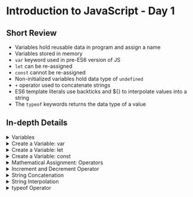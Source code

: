 # Introduction to JavaScript - Day 1

## Short Review

* Variables hold reusable data in program and assign a name
* Variables stored in memory
* `var` keyword used in pre-ES6 version of JS
* `let` can be re-assigned
* `const` cannot be re-assigned
* Non-initialized variables hold data type of `undefined`
* `+` operator used to concatenate strings
* ES6 template literals use backticks and ${} to interpolate values into a string
* The `typeof` keywords returns the data type of a value

## In-depth Details

<details><summary>Variables</summary>
<p>

* Variable is a container for a value
	* Containers for info that lives in a computer's memory
* Variables label & store data in memory
* Few things to do with variables:
	1. Create variable with a descriptive name
	2. Store/update info stored in a variable
	3. Reference info stored in a variable

</p>
</details>

<details><summary>Create a Variable: var</summary>
<p>

* Two new keywords in ES6 JavaScript - `let` and `const`

Example:
```javascript
var myName = 'Arya';
console.log(myName); // Outputs Arya
```

* `var` is a keyword that creates/declares a new variable
* `myName` is the variable name
* `=` is assignment operator - assigns value to variable
* `Arya` is the value assigned to myName

Few general rules for naming variables:
* Cannot start with numbers
* Case sensitive
* Cannot be the same as keywords


```javascript
var favoriteFood = 'pizza'; // initialize var
var numOfSlices = 8; // initialize var

console.log(favoriteFood); // print pizza
console.log(numOfSlices); // print 8
```
</p>
</details>

<details><summary>Create a Variable: let</summary>
<p>

* `let` keyword introduce in ES6
* `let` signals the variable can be re-assigned a different value
* When using `let` we can declare a var without assigning a value - automatically initialized with value of `undefined`

```javascript
let changeMe = true; // assign bool val to variable
changeMe = false; // change value to false
console.log(changeMe); // print false
````

</p>
</details>

<details><summary>Create a Variable: const</summary>
<p>

* `const` keyword introduce in ES6
* `const` variable cannot be re-assigned
* Constant variables must be assigned a value when declared

```javascript
const entree = 'Enchiladas'; // creates const variable
console.log(entree); // prints Enchiladas
````

</p>
</details>

<details><summary>Mathematical Assignment: Operators</summary>
<p>

Example:

```javascript
let w = 4;
w = w + 1;

console.log(w); // outputs 5
```

* The `w = w + 1` line increases value of w by 1
* `w += 1` also increases value by 1

* `-= 5` decreases value by 5
* `*= 2` multiplies value by 2
* `/= 2` divides value by 2

```javascript
let levelUp = 10; // initialize var
let powerLeve = 9001; // initialize var
let multiplyMe = 32; // initialize var
let quarterMe = 1152; // initialize var

levelUp += 5; // add 5 to levelUp
powerLevel -= 100; // subtract 100 from powerLevel
multiplyMe *= 11; // multiply by 11
quarterMe /= 4; // divide by 4
````

</p>
</details>

<details><summary>Increment and Decrement Operator</summary>
<p>

* The `++` operator increases value by 1
* The `--` operator decreases value by 1

```javascript
let gainedDollar = 3;
let lostDollar = 50;

gainedDollar++; // add 1
lostDollar--; // subtract 1
```

</p>
</details>

<details><summary>String Concatenation</summary>
<p>

* The `+` operator can be used to combine two strings

```javascript
let favouriteAnimal = 'dog';
console.log('My favourite animal: ' + favouriteAnimal);
```

</p>
</details>

<details><summary>String Interpolation</summary>
<p>
	
* ES6 can insert (interpolate) variables into strings using __template literals__
* Template literals wrapped by backticks 
* Benefits of template literals is readability of code

```javascript
let myName = 'JJ';
let myCity = 'Glasgow';

console.log(`My name is ${myName}. My favorite city is ${myCity}`);
```

</p>
</details>

<details><summary>typeof Operator</summary>
<p>

* typeof allows us to check data type of variable value
* `typeof` checks value to its right and returns, a string of the dat type

```javascript
let newVariable = 'Playing around with typeof.';
console.log(typeof newVariable); // prints string

newVariable = 1
console.log(typeof newVariable); // prints number
```

</p>
</details>
